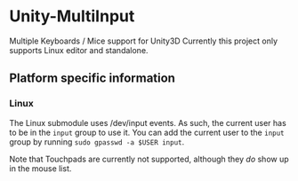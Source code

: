 # Unity-MultiInput
Multiple Keyboards / Mice support for Unity3D
Currently this project only supports Linux editor and standalone.

## Platform specific information
### Linux
The Linux submodule uses /dev/input events. As such, the current user has to be in the `input` group to use it.
You can add the current user to the `input` group by running `sudo gpasswd -a $USER input`.

Note that Touchpads are currently not supported, although they *do* show up in the mouse list.